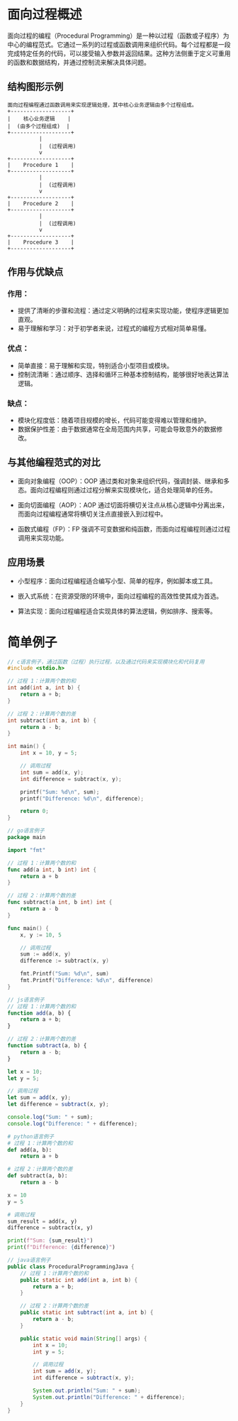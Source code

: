 # 面向过程概述
面向过程的编程（Procedural Programming）是一种以过程（函数或子程序）为中心的编程范式。它通过一系列的过程或函数调用来组织代码。每个过程都是一段完成特定任务的代码，可以接受输入参数并返回结果。这种方法侧重于定义可重用的函数和数据结构，并通过控制流来解决具体问题。

## 结构图形示例
```text
面向过程编程通过函数调用来实现逻辑处理，其中核心业务逻辑由多个过程组成。
+-------------------+
|    核心业务逻辑    |
|  (由多个过程组成)  |
+-------------------+
          |
          |  (过程调用)
          v
+-------------------+
|    Procedure 1    |
+-------------------+
          |
          |  (过程调用)
          v
+-------------------+
|    Procedure 2    |
+-------------------+
          |
          |  (过程调用)
          v
+-------------------+
|    Procedure 3    |
+-------------------+
```

## 作用与优缺点

### 作用：

  - 提供了清晰的步骤和流程：通过定义明确的过程来实现功能，使程序逻辑更加直观。
  - 易于理解和学习：对于初学者来说，过程式的编程方式相对简单易懂。

### 优点：

  - 简单直接：易于理解和实现，特别适合小型项目或模块。
  - 控制流清晰：通过顺序、选择和循环三种基本控制结构，能够很好地表达算法逻辑。

### 缺点：

  - 模块化程度低：随着项目规模的增长，代码可能变得难以管理和维护。
  - 数据保护性差：由于数据通常在全局范围内共享，可能会导致意外的数据修改。

## 与其他编程范式的对比

  - 面向对象编程（OOP）：OOP 通过类和对象来组织代码，强调封装、继承和多态。面向过程编程则通过过程分解来实现模块化，适合处理简单的任务。

  - 面向切面编程（AOP）：AOP 通过切面将横切关注点从核心逻辑中分离出来，而面向过程编程通常将横切关注点直接嵌入到过程中。

  - 函数式编程（FP）：FP 强调不可变数据和纯函数，而面向过程编程则通过过程调用来实现功能。

## 应用场景
  - 小型程序：面向过程编程适合编写小型、简单的程序，例如脚本或工具。

  - 嵌入式系统：在资源受限的环境中，面向过程编程的高效性使其成为首选。

  - 算法实现：面向过程编程适合实现具体的算法逻辑，例如排序、搜索等。

# 简单例子
```c
// c语言例子，通过函数（过程）执行过程，以及通过代码来实现模块化和代码复用
#include <stdio.h>

// 过程 1：计算两个数的和
int add(int a, int b) {
    return a + b;
}

// 过程 2：计算两个数的差
int subtract(int a, int b) {
    return a - b;
}

int main() {
    int x = 10, y = 5;

    // 调用过程
    int sum = add(x, y);
    int difference = subtract(x, y);

    printf("Sum: %d\n", sum);
    printf("Difference: %d\n", difference);

    return 0;
}
```

```go
// go语言例子
package main

import "fmt"

// 过程 1：计算两个数的和
func add(a int, b int) int {
    return a + b
}

// 过程 2：计算两个数的差
func subtract(a int, b int) int {
    return a - b
}

func main() {
    x, y := 10, 5

    // 调用过程
    sum := add(x, y)
    difference := subtract(x, y)

    fmt.Printf("Sum: %d\n", sum)
    fmt.Printf("Difference: %d\n", difference)
}
```

```js
// js语言例子
// 过程 1：计算两个数的和
function add(a, b) {
    return a + b;
}

// 过程 2：计算两个数的差
function subtract(a, b) {
    return a - b;
}

let x = 10;
let y = 5;

// 调用过程
let sum = add(x, y);
let difference = subtract(x, y);

console.log("Sum: " + sum);
console.log("Difference: " + difference);
```

```py
# python语言例子
# 过程 1：计算两个数的和
def add(a, b):
    return a + b

# 过程 2：计算两个数的差
def subtract(a, b):
    return a - b

x = 10
y = 5

# 调用过程
sum_result = add(x, y)
difference = subtract(x, y)

print(f"Sum: {sum_result}")
print(f"Difference: {difference}")
```

```java
// java语言例子
public class ProceduralProgrammingJava {
    // 过程 1：计算两个数的和
    public static int add(int a, int b) {
        return a + b;
    }

    // 过程 2：计算两个数的差
    public static int subtract(int a, int b) {
        return a - b;
    }

    public static void main(String[] args) {
        int x = 10;
        int y = 5;

        // 调用过程
        int sum = add(x, y);
        int difference = subtract(x, y);

        System.out.println("Sum: " + sum);
        System.out.println("Difference: " + difference);
    }
}
```